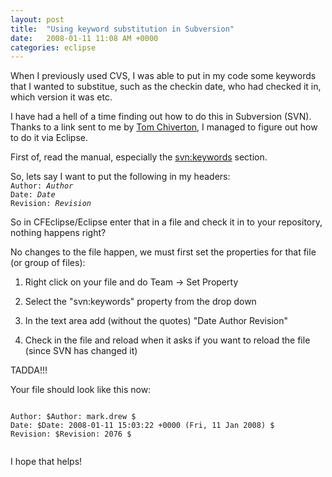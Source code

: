 ```yaml
---
layout: post
title:  "Using keyword substitution in Subversion"
date:   2008-01-11 11:08 AM +0000
categories: eclipse
---
```

When I previously used CVS, I was able to put in my code some keywords that I wanted to substitue, such as the checkin date, who had checked it in, which version it was etc. 

I have had a hell of a time finding out how to do this in Subversion (SVN). Thanks to a link sent to me by <a href="http://rachaelandtom.info/blog/3">Tom Chiverton</a>, I managed to figure out how to do it via Eclipse.

First of, read the manual, especially the <a href="http://svnbook.red-bean.com/en/1.1/ch07s02.html#svn-ch-7-sect-2.3.4">svn:keywords</a> section.

So, lets say I want to put the following in my headers:
<code>
Author: $Author$
Date: $Date$
Revision: $Revision$
</code>

So in CFEclipse/Eclipse enter that in a file and check it in to your repository, nothing happens right?

No changes to the file happen, we must first set the properties for that file (or group of files):

1. Right click on your file and do Team -> Set Property

2. Select the "svn:keywords" property from the drop down 

3. In the text area add (without the quotes) "Date Author Revision"

4. Check in the file and reload when it asks if you want to reload the file (since SVN has changed it)

TADDA!!!

Your file should look like this now:

<code>
Author: $Author: mark.drew $
Date: $Date: 2008-01-11 15:03:22 +0000 (Fri, 11 Jan 2008) $
Revision: $Revision: 2076 $

</code>

I hope that helps!